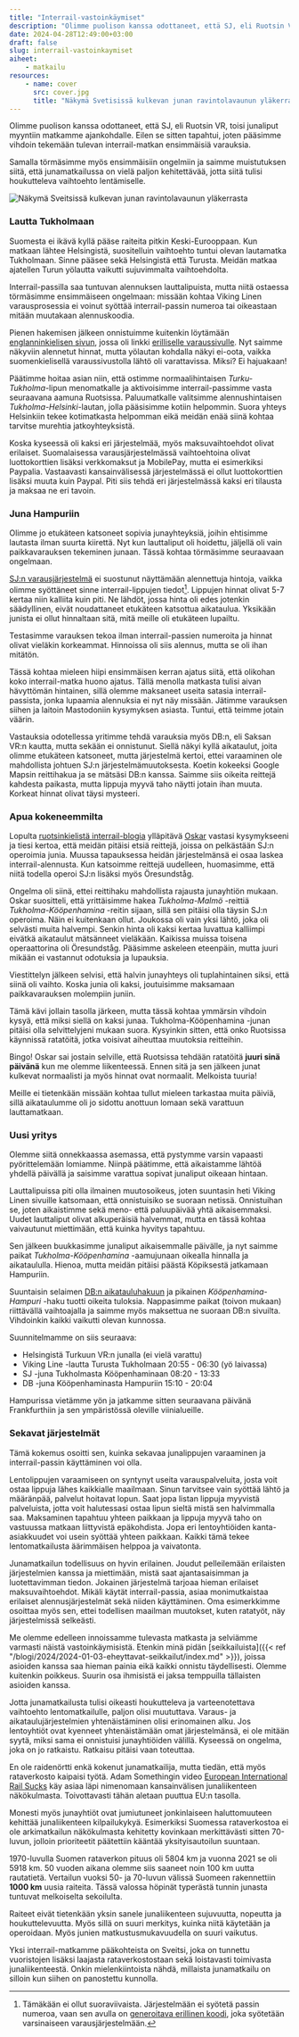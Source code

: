 ```yaml
---
title: "Interrail-vastoinkäymiset"
description: "Olimme puolison kanssa odottaneet, että SJ, eli Ruotsin VR, toisi junaliput myyntiin matkamme ajankohdalle. Eilen se sitten tapahtui, joten pääsimme vihdoin tekemään tulevan interrail-matkan ensimmäisiä varauksia."
date: 2024-04-28T12:49:00+03:00
draft: false
slug: interrail-vastoinkaymiset
aiheet:
    - matkailu
resources:
    - name: cover
      src: cover.jpg
      title: "Näkymä Svetisissä kulkevan junan ravintolavaunun yläkerrasta"
---
```


Olimme puolison kanssa odottaneet, että SJ, eli Ruotsin VR, toisi junaliput myyntiin matkamme ajankohdalle. Eilen se sitten tapahtui, joten pääsimme vihdoin tekemään tulevan interrail-matkan ensimmäisiä varauksia.

Samalla törmäsimme myös ensimmäisiin ongelmiin ja saimme muistutuksen siitä, että junamatkailussa on vielä paljon kehitettävää, jotta siitä tulisi houkutteleva vaihtoehto lentämiselle.

<!--more-->

![Näkymä Sveitsissä kulkevan junan ravintolavaunun yläkerrasta](cover.jpg "Itselleni junamatkailun houkuttelevuus tulee matkustusmukavuudesta. Tilavat penkit, mahdollisuus liikkua sekä ravintolavaunut tekevät matkustamisesta todella miellyttävää ja rentoa. Kuvassa on Sveitsissä operoivan junan ravintolavaunun yläkerta. Kuva: Kecko")

### Lautta Tukholmaan
Suomesta ei ikävä kyllä pääse raiteita pitkin Keski-Eurooppaan. Kun matkaan lähtee Helsingistä, suositelluin vaihtoehto tuntui olevan lautamatka Tukholmaan. Sinne pääsee sekä Helsingistä että Turusta. Meidän matkaa ajatellen Turun yölautta vaikutti sujuvimmalta vaihtoehdolta.

Interrail-passilla saa tuntuvan alennuksen lauttalipuista, mutta niitä ostaessa törmäsimme ensimmäiseen ongelmaan: missään kohtaa Viking Linen varausprosessia ei voinut syöttää interrail-passin numeroa tai oikeastaan mitään muutakaan alennuskoodia.

Pienen hakemisen jälkeen onnistuimme kuitenkin löytämään [englanninkielisen sivun](https://www.sales.vikingline.com/find-trip/offers/rail/), jossa oli linkki [erilliselle varaussivulle](https://www.sales.vikingline.com/ferry/eng/en/market.vl?action=find-travel&travellingFrom=STO&membership=NONE&productCode=EURAIL). Nyt saimme näkyviin alennetut hinnat, mutta yölautan kohdalla näkyi ei-oota, vaikka suomenkielisellä varaussivustolla lähtö oli varattavissa. Miksi? Ei hajuakaan!

Päätimme hoitaa asian niin, että ostimme normaalihintaisen *Turku-Tukholma*-lipun menomatkalle ja aktivoisimme interrail-passimme vasta seuraavana aamuna Ruotsissa. Paluumatkalle valitsimme alennushintaisen *Tukholma-Helsinki*-lautan, jolla pääsisimme kotiin helpommin. Suora yhteys Helsinkiin tekee kotimatkasta helpomman eikä meidän enää siinä kohtaa tarvitse murehtia jatkoyhteyksistä.

Koska kyseessä oli kaksi eri järjestelmää, myös maksuvaihtoehdot olivat erilaiset. Suomalaisessa varausjärjestelmässä vaihtoehtoina olivat luottokorttien lisäksi verkkomaksut ja MobilePay, mutta ei esimerkiksi Paypalia. Vastaavasti kansainvälisessä järjestelmässä ei ollut luottokorttien lisäksi muuta kuin Paypal. Piti siis tehdä eri järjestelmässä kaksi eri tilausta ja maksaa ne eri tavoin.

### Juna Hampuriin
Olimme jo etukäteen katsoneet sopivia junayhteyksiä, joihin ehtisimme lautasta ilman suurta kiirettä. Nyt kun lauttaliput oli hoidettu, jäljellä oli vain paikkavarauksen tekeminen junaan. Tässä kohtaa törmäsimme seuraavaan ongelmaan.

[SJ:n varausjärjestelmä](https://www.sj.se/en) ei suostunut näyttämään alennettuja hintoja, vaikka olimme syöttäneet sinne interrail-lippujen tiedot[^1]. Lippujen hinnat olivat 5-7 kertaa niin kalliita kuin piti. Ne lähdöt, jossa hinta oli edes jotenkin säädyllinen, eivät noudattaneet etukäteen katsottua aikataulua. Yksikään junista ei ollut hinnaltaan sitä, mitä meille oli etukäteen lupailtu.

Testasimme varauksen tekoa ilman interrail-passien numeroita ja hinnat olivat vieläkin korkeammat. Hinnoissa oli siis alennus, mutta se oli ihan mitätön.

Tässä kohtaa mieleen hiipi ensimmäisen kerran ajatus siitä, että olikohan koko interrail-matka huono ajatus. Tällä menolla matkasta tulisi aivan hävyttömän hintainen, sillä olemme maksaneet useita satasia interrail-passista, jonka lupaamia alennuksia ei nyt näy missään. Jätimme varauksen siihen ja laitoin Mastodoniin kysymyksen asiasta. Tuntui, että teimme jotain väärin.

Vastauksia odotellessa yritimme tehdä varauksia myös DB:n, eli Saksan VR:n kautta, mutta sekään ei onnistunut. Siellä näkyi kyllä aikataulut, joita olimme etukäteen katsoneet, mutta järjestelmä kertoi, ettei varaaminen ole mahdollista johtuen SJ:n järjestelmämuutoksesta. Koetin kokeeksi Google Mapsin reittihakua ja se mätsäsi DB:n kanssa. Saimme siis oikeita reittejä kahdesta paikasta, mutta lippuja myyvä taho näytti jotain ihan muuta. Korkeat hinnat olivat täysi mysteeri.

### Apua kokeneemmilta

Lopulta [ruotsinkielistä interrail-blogia](https://interrailinfosvenska.wordpress.com/) ylläpitävä [Oskar](https://mementomori.social/@Torskmint@mastodon.nu) vastasi kysymykseeni ja tiesi kertoa, että meidän pitäisi etsiä reittejä, joissa on pelkästään SJ:n operoimia junia. Muussa tapauksessa heidän järjestelmänsä ei osaa laskea interrail-alennusta. Kun katsoimme reittejä uudelleen, huomasimme, että niitä todella operoi SJ:n lisäksi myös Öresundståg.

Ongelma oli siinä, ettei reittihaku mahdollista rajausta junayhtiön mukaan. Oskar suositteli, että yrittäisimme hakea *Tukholma-Malmö* -reittiä *Tukholma-Kööpenhamina* -reitin sijaan, sillä sen pitäisi olla täysin SJ:n operoima. Näin ei kuitenkaan ollut. Joukossa oli vain yksi lähtö, joka oli selvästi muita halvempi. Senkin hinta oli kaksi kertaa luvattua kalliimpi eivätkä aikataulut mätsänneet vieläkään. Kaikissa muissa toisena operaattorina oli Öresundståg. Pääsimme askeleen eteenpäin, mutta juuri mikään ei vastannut odotuksia ja lupauksia.

Viestittelyn jälkeen selvisi, että halvin junayhteys oli tuplahintainen siksi, että siinä oli vaihto. Koska junia oli kaksi, joutuisimme maksamaan paikkavarauksen molempiin juniin.

Tämä kävi jollain tasolla järkeen, mutta tässä kohtaa ymmärsin vihdoin kysyä, että miksi siellä on kaksi junaa. Tukholma-Kööpenhamina -junan pitäisi olla selvittelyjeni mukaan suora. Kysyinkin sitten, että onko Ruotsissa käynnissä ratatöitä, jotka voisivat aiheuttaa muutoksia reitteihin.

Bingo! Oskar sai jostain selville, että Ruotsissa tehdään ratatöitä **juuri sinä päivänä** kun me olemme liikenteessä. Ennen sitä ja sen jälkeen junat kulkevat normaalisti ja myös hinnat ovat normaalit. Melkoista tuuria!

Meille ei tietenkään missään kohtaa tullut mieleen tarkastaa muita päiviä, sillä aikataulumme oli jo sidottu anottuun lomaan sekä varattuun lauttamatkaan.

### Uusi yritys
Olemme siitä onnekkaassa asemassa, että pystymme varsin vapaasti pyörittelemään lomiamme. Niinpä päätimme, että aikaistamme lähtöä yhdellä päivällä ja saisimme varattua sopivat junaliput oikeaan hintaan.

Lauttalipuissa piti olla ilmainen muutosoikeus, joten suuntasin heti Viking Linen sivuille katsomaan, että onnistuisiko se suoraan netissä. Onnistuihan se, joten aikaistimme sekä meno- että paluupäivää yhtä aikaisemmaksi. Uudet lauttaliput olivat alkuperäisiä halvemmat, mutta en tässä kohtaa vaivautunut miettimään, että kuinka hyvitys tapahtuu.

Sen jälkeen buukkasimme junaliput aikaisemmalle päivälle, ja nyt saimme paikat *Tukholma-Kööpenhamina* -aamujunaan oikealla hinnalla ja aikataululla. Hienoa, mutta meidän pitäisi päästä Köpiksestä jatkamaan Hampuriin.

Suuntaisin selaimen [DB:n aikatauluhakuun](https://int.bahn.de/en/) ja pikainen *Kööpenhamina-Hampuri* -haku tuotti oikeita tuloksia. Nappasimme paikat (toivon mukaan) riittävällä vaihtoajalla ja saimme myös maksettua ne suoraan DB:n sivuilta. Vihdoinkin kaikki vaikutti olevan kunnossa.

Suunnitelmamme on siis seuraava:
- Helsingistä Turkuun VR:n junalla (ei vielä varattu)
- Viking Line -lautta Turusta Tukholmaan 20:55 - 06:30 (yö laivassa)
- SJ -juna Tukholmasta Kööpenhaminaan 08:20 - 13:33
- DB -juna Kööpenhaminasta Hampuriin 15:10 - 20:04

Hampurissa vietämme yön ja jatkamme sitten seuraavana päivänä Frankfurthiin ja sen ympäristössä oleville viinialueille.

### Sekavat järjestelmät
Tämä kokemus osoitti sen, kuinka sekavaa junalippujen varaaminen ja interrail-passin käyttäminen voi olla.

Lentolippujen varaamiseen on syntynyt useita varauspalveluita, josta voit ostaa lippuja lähes kaikkialle maailmaan. Sinun tarvitsee vain syöttää lähtö ja määränpää, palvelut hoitavat lopun. Saat jopa listan lippuja myyvistä palveluista, jotta voit halutessasi ostaa lipun sieltä mistä sen halvimmalla saa. Maksaminen tapahtuu yhteen paikkaan ja lippuja myyvä taho on vastuussa matkaan liittyvistä epäkohdista. Jopa eri lentoyhtiöiden kanta-asiakkuudet voi usein syöttää yhteen paikkaan. Kaikki tämä tekee lentomatkailusta äärimmäisen helppoa ja vaivatonta.

Junamatkailun todellisuus on hyvin erilainen. Joudut pelleilemään erilaisten järjestelmien kanssa ja miettimään, mistä saat ajantasaisimman ja luotettavimman tiedon. Jokainen järjestelmä tarjoaa hieman erilaiset maksuvaihtoehdot. Mikäli käytät interrail-passia, asiaa monimutkaistaa erilaiset alennusjärjestelmät sekä niiden käyttäminen. Oma esimerkkimme osoittaa myös sen, ettei todellisen maailman muutokset, kuten ratatyöt, näy järjestelmissä selkeästi.

Me olemme edelleen innoissamme tulevasta matkasta ja selviämme varmasti näistä vastoinkäymisistä. Etenkin minä pidän [seikkailuista]({{< ref "/blogi/2024/2024-01-03-eheyttavat-seikkailut/index.md" >}}), joissa asioiden kanssa saa hieman painia eikä kaikki onnistu täydellisesti. Olemme kuitenkin poikkeus. Suurin osa ihmisistä ei jaksa temppuilla tällaisten asioiden kanssa.

Jotta junamatkailusta tulisi oikeasti houkutteleva ja varteenotettava vaihtoehto lentomatkailulle, paljon olisi muututtava. Varaus- ja aikataulujärjestelmien yhtenäistäminen olisi erinomainen alku. Jos lentoyhtiöt ovat kyenneet yhtenäistämään omat järjestelmänsä, ei ole mitään syytä, miksi sama ei onnistuisi junayhtiöiden välillä. Kyseessä on ongelma, joka on jo ratkaistu. Ratkaisu pitäisi vaan toteuttaa.

En ole raidenörtti enkä kokenut junamatkailija, mutta tiedän, että myös rataverkosto kaipaisi työtä. Adam Somethingin video [European International Rail Sucks](https://www.youtube.com/watch?v=Oxz4oY0T85Y) käy asiaa läpi nimenomaan kansainvälisen junaliikenteen näkökulmasta. Toivottavasti tähän aletaan puuttua EU:n tasolla.

Monesti myös junayhtiöt ovat jumiutuneet jonkinlaiseen haluttomuuteen kehittää junaliikenteen kilpailukykyä. Esimerkiksi Suomessa rataverkostoa ei ole arkimatkailun näkökulmasta kehitetty kovinkaan merkittävästi sitten 70-luvun, jolloin prioriteetit päätettiin kääntää yksityisautoilun suuntaan.

1970-luvulla Suomen rataverkon pituus oli 5804 km ja vuonna 2021 se oli 5918 km. 50 vuoden aikana olemme siis saaneet noin 100 km uutta rautatietä. Vertailun vuoksi 50- ja 70-luvun välissä Suomeen rakennettiin **1000 km** uusia raiteita. Tässä valossa höpinät typerästä tunnin junasta tuntuvat melkoiselta sekoilulta.

Raiteet eivät tietenkään yksin sanele junaliikenteen sujuvuutta, nopeutta ja houkuttelevuutta. Myös sillä on suuri merkitys, kuinka niitä käytetään ja operoidaan. Myös junien matkustusmukavuudella on suuri vaikutus.

Yksi interrail-matkamme pääkohteista on Sveitsi, joka on tunnettu vuoristojen lisäksi laajasta rataverkostostaan sekä loistavasti toimivasta junaliikenteestä. Onkin mielenkiintoista nähdä, millaista junamatkailu on silloin kun siihen on panostettu kunnolla.

[^1]: Tämäkään ei ollut suoraviivaista. Järjestelmään ei syötetä passin numeroa, vaan sen avulla on [generoitava erillinen koodi](https://www.interrail.eu/en/book-reservations#/generatePassCoverNumber), joka syötetään varsinaiseen varausjärjestelmään.

